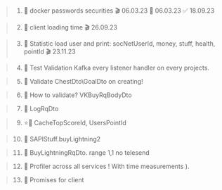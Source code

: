 
> 1. 🌱 docker passwords securities 🎬 06.03.23 🌱 06.03.23 ✅ 18.09.23

> 2. 🌱 client loading time 🎬 26.09.23

> 3. 🌱 Statistic load user and print: socNetUserId, money, stuff, health, pointId 🎬 23.11.23
 
> 4. 🌱 Test Validation Kafka every listener handler on every projects.

> 5. 🌱 Validate ChestDto\GoalDto on creating!

> 6. 🌱 How to validate? VKBuyRqBodyDto

> 7. 🌱 LogRqDto
 
> 9. ⭐🌱 CacheTopScoreId, UsersPointId
 
> 10. 🌱 SAPIStuff.buyLightning2 

> 11. 🌱 BuyLightningRqDto. range 1,1 no telesend

> 12. 🌱 Profiler across all services ! With time measurements ).

> 13. 🌱 Promises for client